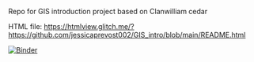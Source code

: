 Repo for GIS introduction project based on Clanwilliam cedar

HTML file: https://htmlview.glitch.me/?https://github.com/jessicaprevost002/GIS_intro/blob/main/README.html

[![Binder](https://mybinder.org/badge_logo.svg)](https://mybinder.org/v2/gh/jessicaprevost002/GIS_intro/HEAD)
